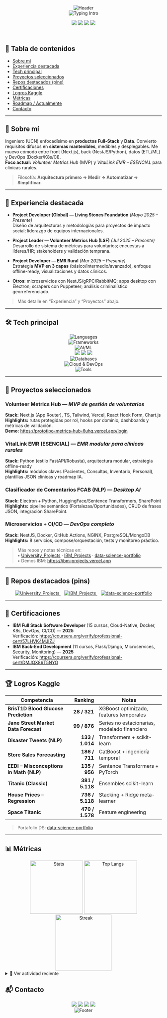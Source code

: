 <!-- ============================= -->
<!--           HEADER              -->
<!-- ============================= -->
<div align="center">
  <img src="https://capsule-render.vercel.app/api?type=waving&height=230&color=0:0A192F,100:0E7490&text=KATAPENTAKILL&fontColor=E6F1FF&fontSize=48&fontAlign=50&fontAlignY=36&desc=Full%20Stack%20Developer%20·%20Data%20Engineer%20·%20AI%2FML&descAlign=50&descAlignY=62" alt="Header" />
</div>

<div align="center">
  <img
    src="https://readme-typing-svg.demolab.com?font=Inter&weight=700&size=18&duration=3000&pause=1000&color=38BDF8&center=true&vCenter=true&width=900&lines=Next.js%20%2B%20NestJS%20%7C%20Python%20%7C%20Pipelines%20de%20Datos;Cloud%2FDevOps%20%28Docker%2C%20K8s%2C%20CI%2FCD%29;AI%2FML%20aplicado%20a%20productos;Arquitectura%20limpia%20y%20DX"
    alt="Typing Intro"
  />
</div>

<p align="center">
  <a href="mailto:alexandertapiaolmedo@gmail.com"><img src="https://img.shields.io/badge/Email-0A192F?style=for-the-badge&logo=gmail&logoColor=38BDF8" /></a>
  <a href="https://www.linkedin.com/in/alexander-gubier-oscar-tapia-olmedo-10aa3725b"><img src="https://img.shields.io/badge/LinkedIn-0A66C2?style=for-the-badge&logo=linkedin&logoColor=white" /></a>
  <a href="https://kaggle.com/alexandertapia"><img src="https://img.shields.io/badge/Kaggle-1DA1F2?style=for-the-badge&logo=kaggle&logoColor=white" /></a>
  <img src="https://komarev.com/ghpvc/?username=Katapentakill&style=for-the-badge&color=0E7490&label=VISITAS" />
</p>

<br/>

<!-- ============================= -->
<!--     TABLA DE CONTENIDOS       -->
<!-- ============================= -->
## 📑 Tabla de contenidos
- [Sobre mí](#sobre-mi)
- [Experiencia destacada](#experiencia-destacada)
- [Tech principal](#tech-principal)
- [Proyectos seleccionados](#proyectos-seleccionados)
- [Repos destacados (pins)](#repos-destacados-pins)
- [Certificaciones](#certificaciones)
- [Logros Kaggle](#logros-kaggle)
- [Métricas](#metricas)
- [Roadmap / Actualmente](#roadmap--actualmente)
- [Contacto](#contacto)

---

<!-- ============================= -->
<!--          SOBRE MI            -->
<!-- ============================= -->
## 🤝 Sobre mí
Ingeniero (UCN) enfocadísimo en **productos Full-Stack** y **Data**. Convierto requisitos difusos en **sistemas mantenibles**, medibles y desplegables. Me muevo cómodo entre front (Next.js), back (NestJS/Python), datos (ETL/ML) y DevOps (Docker/K8s/CI).  
**Foco actual:** *Volunteer Metrics Hub* (MVP) y *VitalLink EMR – ESENCIAL* para clínicas rurales.

> Filosofía: **Arquitectura primero → Medir → Automatizar → Simplificar.**

---

<!-- ============================= -->
<!--     EXPERIENCIA DESTACADA     -->
<!-- ============================= -->
## 🧭 Experiencia destacada
- **Project Developer (Global) — Living Stones Foundation** *(Mayo 2025 – Presente)*  
  Diseño de arquitecturas y metodologías para proyectos de impacto social; liderazgo de equipos internacionales.

- **Project Leader — Volunteer Metrics Hub (LSF)** *(Jul 2025 – Presente)*  
  Desarrollo de sistema de métricas para voluntarios; encuestas a líderes/HR; stakeholders y validación temprana.

- **Project Developer — EMR Rural** *(Mar 2025 – Presente)*  
  Estrategia **MVP en 3 capas** (básico/intermedio/avanzado), enfoque offline-ready, visualizaciones y datos clínicos.

- **Otros**: microservicios con NestJS/gRPC/RabbitMQ; apps desktop con Electron; scrapers con Puppeteer; análisis criminalístico georreferenciado.  

> Más detalle en “Experiencia” y “Proyectos” abajo.

---

<!-- ============================= -->
<!--        TECH PRINCIPAL         -->
<!-- ============================= -->
## 🛠️ Tech principal
<div align="center">

<!-- Lenguajes -->
<img src="https://skillicons.dev/icons?i=ts,js,python,go,cs,html,css" alt="Languages"/>

<!-- Frameworks -->
<br/>
<img src="https://skillicons.dev/icons?i=nextjs,react,angular,nodejs,nestjs,express,django,flask" alt="Frameworks"/>

<!-- Data & AI -->
<br/>
<img src="https://skillicons.dev/icons?i=tensorflow,pytorch,opencv" alt="AI/ML"/>
<br/>
<img src="https://img.shields.io/badge/Pandas-0A192F?style=for-the-badge&logo=pandas&logoColor=38BDF8"/>
<img src="https://img.shields.io/badge/NumPy-0A192F?style=for-the-badge&logo=numpy&logoColor=38BDF8"/>
<img src="https://img.shields.io/badge/scikit--learn-0A192F?style=for-the-badge&logo=scikitlearn&logoColor=38BDF8"/>

<!-- Bases de datos -->
<br/>
<img src="https://skillicons.dev/icons?i=postgres,mysql,sqlite,mongodb,redis" alt="Databases"/>

<!-- Cloud & DevOps -->
<br/>
<img src="https://skillicons.dev/icons?i=docker,kubernetes,aws,gcp,azure,linux,nginx,git,github" alt="Cloud & DevOps"/>

<!-- Herramientas -->
<br/>
<img src="https://skillicons.dev/icons?i=vscode,figma,postman,electron,vite" alt="Tools"/>
</div>

---

<!-- ============================= -->
<!--     PROYECTOS SELECCIONADOS   -->
<!-- ============================= -->
## 🚀 Proyectos seleccionados

### Volunteer Metrics Hub — *MVP de gestión de voluntarios*
**Stack:** Next.js (App Router), TS, Tailwind, Vercel, React Hook Form, Chart.js  
**Highlights:** rutas protegidas por rol, hooks por dominio, dashboards y métricas de validación.  
**Demo:** https://prototipo-metrics-hub-6uhq.vercel.app/login

### VitalLink EMR (ESENCIAL) — *EMR modular para clínicas rurales*
**Stack:** Python (estilo FastAPI/Robusta), arquitectura modular, estrategia offline-ready  
**Highlights:** módulos claves (Pacientes, Consultas, Inventario, Personal), plantillas JSON clínicas y roadmap IA.

### Clasificador de Comentarios FCAB (NLP) — *Desktop AI*
**Stack:** Electron + Python, HuggingFace/Sentence Transformers, SharePoint  
**Highlights:** pipeline semántico (Fortalezas/Oportunidades), CRUD de frases JSON, integración SharePoint.

### Microservicios + CI/CD — *DevOps completo*
**Stack:** NestJS, Docker, GitHub Actions, NGINX, PostgreSQL/MongoDB  
**Highlights:** 8 servicios, compose/orquestación, tests y monitoreo práctico.

> Más repos y notas técnicas en:  
> • [University_Projects](https://github.com/Katapentakill/University_Projects) · [IBM_Projects](https://github.com/Katapentakill/IBM_Projects) · [data-science-portfolio](https://github.com/Katapentakill/data-science-portfolio)  
> • Demos IBM: https://ibm-projects.vercel.app

---

<!-- ============================= -->
<!--       PINS DESTACADOS         -->
<!-- ============================= -->
## 📌 Repos destacados (pins)
<div align="center">

<a href="https://github.com/Katapentakill/University_Projects">
  <img src="https://github-readme-stats.vercel.app/api/pin/?username=Katapentakill&repo=University_Projects&theme=tokyonight&hide_border=true" alt="University_Projects"/>
</a>
&nbsp;&nbsp;
<a href="https://github.com/Katapentakill/IBM_Projects">
  <img src="https://github-readme-stats.vercel.app/api/pin/?username=Katapentakill&repo=IBM_Projects&theme=tokyonight&hide_border=true" alt="IBM_Projects"/>
</a>
&nbsp;&nbsp;
<a href="https://github.com/Katapentakill/data-science-portfolio">
  <img src="https://github-readme-stats.vercel.app/api/pin/?username=Katapentakill&repo=data-science-portfolio&theme=tokyonight&hide_border=true" alt="data-science-portfolio"/>
</a>

</div>

---

<!-- ============================= -->
<!--        CERTIFICACIONES        -->
<!-- ============================= -->
## 🏅 Certificaciones
- **IBM Full Stack Software Developer** (15 cursos, Cloud-Native, Docker, K8s, DevOps, CI/CD) — **2025**  
  Verificación: https://coursera.org/verify/professional-cert/57LHVK4MJIZJ
- **IBM Back-End Development** (11 cursos, Flask/Django, Microservices, Security, Monitoring) — **2025**  
  Verificación: https://coursera.org/verify/professional-cert/DMJQX86T5NYO

---

<!-- ============================= -->
<!--          LOGROS KAGGLE        -->
<!-- ============================= -->
## 🏆 Logros Kaggle
| Competencia | Ranking | Notas |
|---|---:|---|
| **BrisT1D Blood Glucose Prediction** | **28 / 321** | XGBoost optimizado, features temporales |
| **Jane Street Market Data Forecast** | **99 / 876** | Series no estacionarias, modelado financiero |
| **Disaster Tweets (NLP)** | **133 / 1.014** | Transformers + scikit-learn |
| **Store Sales Forecasting** | **186 / 711** | CatBoost + ingeniería temporal |
| **EEDI – Misconceptions in Math (NLP)** | **135 / 956** | Sentence Transformers + PyTorch |
| **Titanic (Classic)** | **381 / 5.118** | Ensembles scikit-learn |
| **House Prices – Regression** | **736 / 5.118** | Stacking + Ridge meta-learner |
| **Space Titanic** | **470 / 1.578** | Feature engineering |

> Portafolio DS: [data-science-portfolio](https://github.com/Katapentakill/data-science-portfolio)

---

<!-- ============================= -->
<!--           MÉTRICAS            -->
<!-- ============================= -->
## 📊 Métricas
<div align="center">
  <img height="170" src="https://github-readme-stats.vercel.app/api?username=Katapentakill&show_icons=true&theme=tokyonight&hide_border=true&rank_icon=github&include_all_commits=true&count_private=true" alt="Stats"/>
  <img height="170" src="https://github-readme-stats.vercel.app/api/top-langs/?username=Katapentakill&layout=compact&langs_count=8&theme=tokyonight&hide_border=true" alt="Top Langs"/>
  <br/>
  <img height="180" src="https://github-readme-streak-stats.herokuapp.com/?user=Katapentakill&theme=tokyonight&hide_border=true" alt="Streak"/>
</div>

<details>
  <summary>🔎 Ver actividad reciente</summary>
  <div align="center">
    <img src="https://github-readme-activity-graph.vercel.app/graph?username=Katapentakill&bg_color=0A192F&color=38BDF8&line=0E7490&point=22D3EE&area=true&hide_border=true" alt="Activity Graph"/>
  </div>
</details>

<!-- ============================= -->
<!--           CONTACTO            -->
<!-- ============================= -->
## 📬 Contacto
<div align="center">
  <a href="mailto:alexandertapiaolmedo@gmail.com"><img src="https://img.shields.io/badge/Email-0A192F?style=for-the-badge&logo=gmail&logoColor=38BDF8" /></a>
  <a href="https://www.linkedin.com/in/alexander-gubier-oscar-tapia-olmedo-10aa3725b"><img src="https://img.shields.io/badge/LinkedIn-0A66C2?style=for-the-badge&logo=linkedin&logoColor=white" /></a>
  <a href="https://kaggle.com/alexandertapia"><img src="https://img.shields.io/badge/Kaggle-1DA1F2?style=for-the-badge&logo=kaggle&logoColor=white" /></a>
  <a href="https://ibm-projects.vercel.app"><img src="https://img.shields.io/badge/IBM%20Demos-0B1020?style=for-the-badge&logo=ibm&logoColor=38BDF8" /></a>
</div>

<!-- ============================= -->
<!--            FOOTER             -->
<!-- ============================= -->
<div align="center">
  <img src="https://capsule-render.vercel.app/api?type=waving&height=120&color=0:0A192F,100:0E7490&section=footer" alt="Footer"/>
</div>
